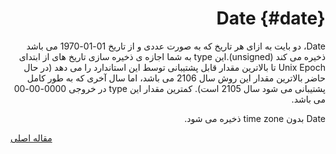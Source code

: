 <div markdown="1" markdown="1" dir="rtl">

# Date {#date}

Date، دو بایت به ازای هر تاریخ که به صورت عددی و از تاریخ 01-01-1970 می باشد ذخیره می کند (unsigned).این type به شما اجازه ی ذخیره سازی تاریخ های از ابتدای Unix Epoch تا بالاترین مقدار قابل پشتیبانی توسط این استاندارد را می دهد (در حال حاضر بالاترین مقدار این روش سال 2106 می باشد، اما سال آخری که به طور کامل پشتیبانی می شود سال 2105 است). کمترین مقدار این type در خروجی 0000-00-00 می باشد.

Date بدون time zone ذخیره می شود.

</div>

[مقاله اصلی](https://clickhouse.tech/docs/fa/data_types/date/) <!--hide-->
